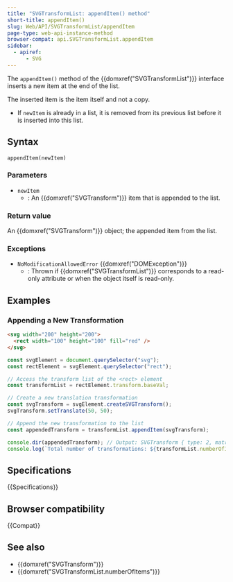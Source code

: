 ```yaml
---
title: "SVGTransformList: appendItem() method"
short-title: appendItem()
slug: Web/API/SVGTransformList/appendItem
page-type: web-api-instance-method
browser-compat: api.SVGTransformList.appendItem
sidebar:
  - apiref:
      - SVG
---
```


The `appendItem()` method of the {{domxref("SVGTransformList")}} interface inserts a new item at the end of the list.

The inserted item is the item itself and not a copy.

- If `newItem` is already in a list, it is removed from its previous list before it is inserted into this list.

## Syntax

```js-nolint
appendItem(newItem)
```

### Parameters

- `newItem`
  - : An {{domxref("SVGTransform")}} item that is appended to the list.

### Return value

An {{domxref("SVGTransform")}} object; the appended item from the list.

### Exceptions

- `NoModificationAllowedError` {{domxref("DOMException")}}
  - : Thrown if {{domxref("SVGTransformList")}} corresponds to a read-only attribute or when the object itself is read-only.

## Examples

### Appending a New Transformation

```html
<svg width="200" height="200">
  <rect width="100" height="100" fill="red" />
</svg>
```

```js
const svgElement = document.querySelector("svg");
const rectElement = svgElement.querySelector("rect");

// Access the transform list of the <rect> element
const transformList = rectElement.transform.baseVal;

// Create a new translation transformation
const svgTransform = svgElement.createSVGTransform();
svgTransform.setTranslate(50, 50);

// Append the new transformation to the list
const appendedTransform = transformList.appendItem(svgTransform);

console.dir(appendedTransform); // Output: SVGTransform { type: 2, matrix: SVGMatrix, angle: 0 }
console.log(`Total number of transformations: ${transformList.numberOfItems}`); // Output: 1
```

## Specifications

{{Specifications}}

## Browser compatibility

{{Compat}}

## See also

- {{domxref("SVGTransform")}}
- {{domxref("SVGTransformList.numberOfItems")}}
